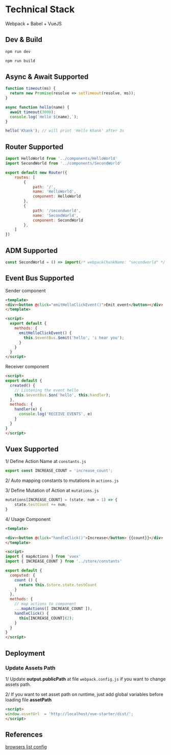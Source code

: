 # Technical Stack
Webpack + Babel + VueJS 

## Dev & Build 
```javascript
npm run dev
```

```javascript
npm run build
```

## Async & Await Supported
```javascript
function timeout(ms) {
  return new Promise(resolve => setTimeout(resolve, ms));
}

async function hello(name) {
  await timeout(3000);
  console.log(`Hello ${name},`);
}

hello('Khank'); // will print 'Hello Khank' after 3s
```

## Router Supported
```javascript 
import HelloWorld from '../components/HelloWorld'
import SecondWorld from '../components/SecondWorld'

export default new Router({
    routes: [
        {
            path: '/',
            name: 'HelloWorld',
            component: HelloWorld
        },
        {
            path: '/secondworld',
            name: 'SecondWorld',
            component: SecondWorld
        },
    ]
})
```

## ADM Supported
```javascript
const SecondWorld = () => import(/* webpackChunkName: "secondworld" */ '../components/SecondWorld')
```

## Event Bus Supported

Sender component
```html
<template>
<div><button @click="emitHelloClickEvent()">Emit event</button></div>
</template>

<script>
  export default {
    methods: {
      emitHelloClickEvent() {
        this.$eventBus.$emit('hello', 'i hear you');
      }
    }
  }
</script>
```

Receiver component
```html
<script>
export default {
  created() {
    // Listening the event hello
    this.$eventBus.$on('hello', this.handler);
  },
  methods: {
    handler(e) {
      console.log('RECEIVE EVENTS', e)
    }
  }
}
</script>
```

## Vuex Supported

1/ Define Action Name at `constants.js` 
```javascript
export const INCREASE_COUNT = 'increase_count';
```

2/ Auto mapping constants to mutations in `actions.js` 

3/ Define Mutation of Action at `mutations.js`
```javascript
mutations[INCREASE_COUNT] = (state, num = 1) => {
    state.testCount += num;
}
```

4/ Usage Component
```html
<template>

<div><button @click="handleClick()">Increase</button> {{count}}</div>
</template>

<script>
import { mapActions } from 'vuex'
import { INCREASE_COUNT } from '../store/constants'

export default {
  computed: {
    count () {
      return this.$store.state.testCount 
    }
  },
  methods: {
    // map actions to component
    ...mapActions([ INCREASE_COUNT ]),
    handleClick() {
      this[INCREASE_COUNT](2);
    }
  }
}
</script>
```

## Deployment

### Update Assets Path
1/ Update **output.publicPath** at file `webpack.config.js` if you want to change assets path. 

2/ If you want to set asset path on runtime, just add global variables before loading file **assetPath**
```html
<script>
window.assetUrl  = 'http://localhost/vue-starter/dist/';
</script>
```


## References

[browsers list config](https://github.com/browserslist/browserslist#config-file)